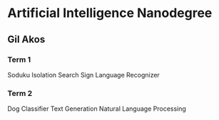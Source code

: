 # Artificial Intelligence Nanodegree
## Gil Akos

### Term 1
Soduku
Isolation
Search
Sign Language Recognizer

### Term 2
Dog Classifier
Text Generation 
Natural Language Processing
